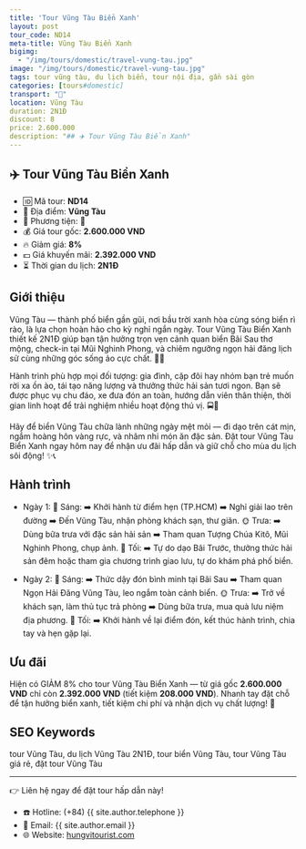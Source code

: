 ```yaml
---
title: 'Tour Vũng Tàu Biển Xanh'
layout: post
tour_code: ND14
meta-title: Vũng Tàu Biển Xanh
bigimg:
  - "/img/tours/domestic/travel-vung-tau.jpg"
image: "/img/tours/domestic/travel-vung-tau.jpg"
tags: tour vũng tàu, du lịch biển, tour nội địa, gần sài gòn
categories: [tours#domestic]
transport: "🚌"
location: Vũng Tàu
duration: 2N1Đ
discount: 8
price: 2.600.000
description: "## ✈️ Tour Vũng Tàu Biển Xanh"
---
```


## ✈️ Tour Vũng Tàu Biển Xanh 

- 🆔 Mã tour: **ND14**
- 📍 Địa điểm: **Vũng Tàu**
- 🚗 Phương tiện: **🚌**
- 💰 Giá tour gốc: **2.600.000 VND**
- 🔥 Giảm giá: **8%**
- 💵 Giá khuyến mãi: **2.392.000 VND**
- ⏳ Thời gian du lịch: **2N1Đ**


## Giới thiệu
Vũng Tàu — thành phố biển gần gũi, nơi bầu trời xanh hòa cùng sóng biển rì rào, là lựa chọn hoàn hảo cho kỳ nghỉ ngắn ngày. Tour Vũng Tàu Biển Xanh thiết kế 2N1Đ giúp bạn tận hưởng trọn vẹn cảnh quan biển Bãi Sau thơ mộng, check-in tại Mũi Nghinh Phong, và chiêm ngưỡng ngọn hải đăng lịch sử cùng những góc sống ảo cực chất. 🌊📸

Hành trình phù hợp mọi đối tượng: gia đình, cặp đôi hay nhóm bạn trẻ muốn rời xa ồn ào, tái tạo năng lượng và thưởng thức hải sản tươi ngon. Bạn sẽ được phục vụ chu đáo, xe đưa đón an toàn, hướng dẫn viên thân thiện, thời gian linh hoạt để trải nghiệm nhiều hoạt động thú vị. 🚍🍤

Hãy để biển Vũng Tàu chữa lành những ngày mệt mỏi — đi dạo trên cát mịn, ngắm hoàng hôn vàng rực, và nhâm nhi món ăn đặc sản. Đặt tour Vũng Tàu Biển Xanh ngay hôm nay để nhận ưu đãi hấp dẫn và giữ chỗ cho mùa du lịch sôi động! ✨📞

## Hành trình
- Ngày 1:
  🌅 Sáng: ➡️ Khởi hành từ điểm hẹn (TP.HCM) ➡️ Nghỉ giải lao trên đường ➡️ Đến Vũng Tàu, nhận phòng khách sạn, thư giãn.
  🌞 Trưa: ➡️ Dùng bữa trưa với đặc sản hải sản ➡️ Tham quan Tượng Chúa Kitô, Mũi Nghinh Phong, chụp ảnh.
  🌙 Tối: ➡️ Tự do dạo Bãi Trước, thưởng thức hải sản đêm hoặc tham gia chương trình giao lưu, tự do khám phá phố biển.

- Ngày 2:
  🌅 Sáng: ➡️ Thức dậy đón bình minh tại Bãi Sau ➡️ Tham quan Ngọn Hải Đăng Vũng Tàu, leo ngắm toàn cảnh biển.
  🌞 Trưa: ➡️ Trở về khách sạn, làm thủ tục trả phòng ➡️ Dùng bữa trưa, mua quà lưu niệm địa phương.
  🌙 Tối: ➡️ Khởi hành về lại điểm đón, kết thúc hành trình, chia tay và hẹn gặp lại.

## Ưu đãi
Hiện có GIẢM 8% cho tour Vũng Tàu Biển Xanh — từ giá gốc **2.600.000 VND** chỉ còn **2.392.000 VND** (tiết kiệm **208.000 VND**). Nhanh tay đặt chỗ để tận hưởng biển xanh, tiết kiệm chi phí và nhận dịch vụ chất lượng! 🎉

## SEO Keywords
tour Vũng Tàu, du lịch Vũng Tàu 2N1Đ, tour biển Vũng Tàu, tour Vũng Tàu giá rẻ, đặt tour Vũng Tàu

---

👉 Liên hệ ngay để đặt tour hấp dẫn này!

- ☎️ Hotline: (+84) {{ site.author.telephone }}
- 📧 Email: {{ site.author.email }}
- 🌐 Website: [hungvitourist.com](https://hungvitourist.com)


